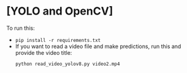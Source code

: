# [YOLO and OpenCV]
To run this:
- `pip install -r requirements.txt`
- If you want to read a video file and make predictions, run this and provide the video title:
    ```
    python read_video_yolov8.py video2.mp4
    ```
